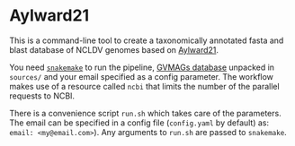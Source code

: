 Aylward21
=========

This is a command-line tool to create a taxonomically annotated fasta and blast database of NCLDV genomes based on [Aylward21](https://doi.org/10.1371/journal.pbio.3001430).

You need [`snakemake`](https://snakemake.readthedocs.io/en/stable/) to run the pipeline, [GVMAGs database](https://genome.jgi.doe.gov/portal/GVMAGs/GVMAGs.home.html) unpacked in `sources/` and your email specified as a config parameter. The workflow makes use of a resource called `ncbi` that limits the number of the parallel requests to NCBI.

There is a convenience script `run.sh` which takes care of the parameters. The email can be specified in a config file (`config.yaml` by default) as: `email: <my@email.com>`). Any arguments to `run.sh` are passed to `snakemake`.
